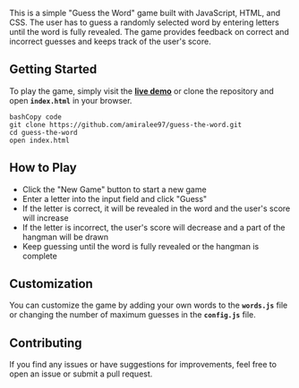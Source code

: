 This is a simple "Guess the Word" game built with JavaScript, HTML, and CSS. The user has to guess a randomly selected word by entering letters until the word is fully revealed. The game provides feedback on correct and incorrect guesses and keeps track of the user's score.

## **Getting Started**

To play the game, simply visit the **[live demo](https://amiralee97.github.io/guess-the-word/)** or clone the repository and open **`index.html`** in your browser.

```
bashCopy code
git clone https://github.com/amiralee97/guess-the-word.git
cd guess-the-word
open index.html

```

## **How to Play**

- Click the "New Game" button to start a new game
- Enter a letter into the input field and click "Guess"
- If the letter is correct, it will be revealed in the word and the user's score will increase
- If the letter is incorrect, the user's score will decrease and a part of the hangman will be drawn
- Keep guessing until the word is fully revealed or the hangman is complete

## **Customization**

You can customize the game by adding your own words to the **`words.js`** file or changing the number of maximum guesses in the **`config.js`** file.

## **Contributing**

If you find any issues or have suggestions for improvements, feel free to open an issue or submit a pull request.

